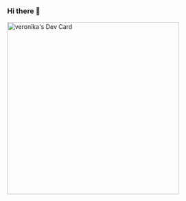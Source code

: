 ### Hi there 👋

<!--
**rveruna/rveruna** is a ✨ _special_ ✨ repository because its `README.md` (this file) appears on your GitHub profile.

Here are some ideas to get you started:

- 🔭 I’m currently working on ...
- 🌱 I’m currently learning ...
- 👯 I’m looking to collaborate on ...
- 🤔 I’m looking for help with ...
- 💬 Ask me about ...
- 📫 How to reach me: ...
- 😄 Pronouns: ...
- ⚡ Fun fact: ...
-->
<a href="https://app.daily.dev/verunar"><img src="https://api.daily.dev/devcards/5bfe6238a9434db4816df7d439443ed2.png?r=mf7" width="400" alt="veronika's Dev Card"/></a>

